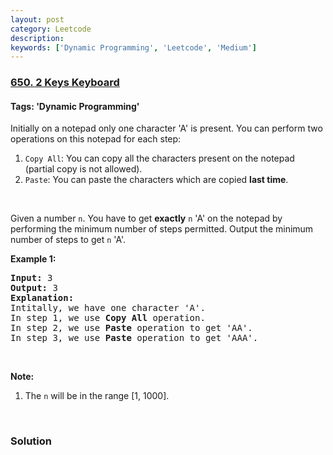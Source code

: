 ```yaml
---
layout: post
category: Leetcode
description: 
keywords: ['Dynamic Programming', 'Leetcode', 'Medium']
---
```

### [650. 2 Keys Keyboard](https://leetcode.com/problems/2-keys-keyboard)

#### Tags: 'Dynamic Programming'

<div class="content__u3I1 question-content__JfgR"><div><p>Initially on a notepad only one character 'A' is present. You can perform two operations on this notepad for each step:</p>
<ol>
<li><code>Copy All</code>: You can copy all the characters present on the notepad (partial copy is not allowed).</li>
<li><code>Paste</code>: You can paste the characters which are copied <b>last time</b>.</li>
</ol>
<p> </p>
<p>Given a number <code>n</code>. You have to get <b>exactly</b> <code>n</code> 'A' on the notepad by performing the minimum number of steps permitted. Output the minimum number of steps to get <code>n</code> 'A'.</p>
<p><b>Example 1:</b></p>
<pre><b>Input:</b> 3
<b>Output:</b> 3
<b>Explanation:</b>
Intitally, we have one character 'A'.
In step 1, we use <b>Copy All</b> operation.
In step 2, we use <b>Paste</b> operation to get 'AA'.
In step 3, we use <b>Paste</b> operation to get 'AAA'.
</pre>
<p> </p>
<p><b>Note:</b></p>
<ol>
<li>The <code>n</code> will be in the range [1, 1000].</li>
</ol>
<p> </p>
</div></div>

### Solution

